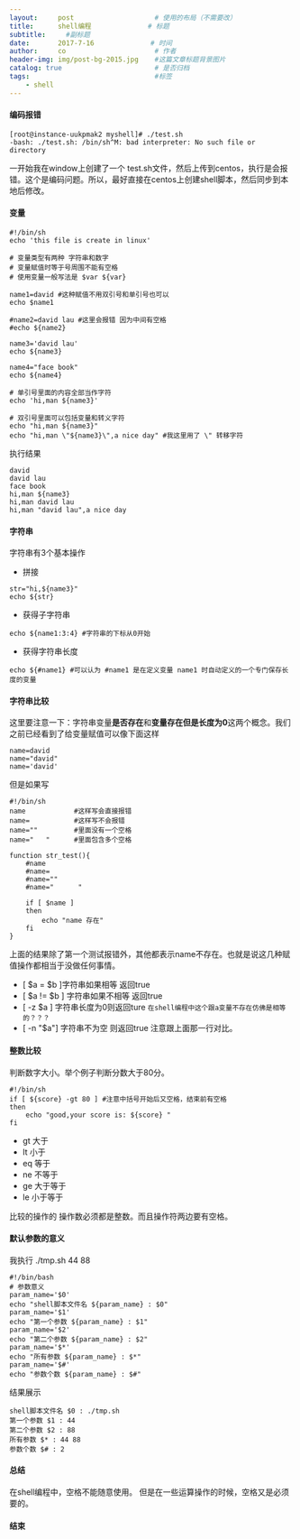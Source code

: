 ```yaml
---
layout:     post                    # 使用的布局（不需要改）
title:      shell编程              # 标题 
subtitle:     #副标题
date:       2017-7-16              # 时间
author:     co                      # 作者
header-img: img/post-bg-2015.jpg    #这篇文章标题背景图片
catalog: true                       # 是否归档
tags:                               #标签
    - shell
---
```


#### 编码报错
```
[root@instance-uukpmak2 myshell]# ./test.sh
-bash: ./test.sh: /bin/sh^M: bad interpreter: No such file or directory

```
一开始我在window上创建了一个 test.sh文件，然后上传到centos，执行是会报错。这个是编码问题。所以，最好直接在centos上创建shell脚本，然后同步到本地后修改。
#### 变量

```
#!/bin/sh
echo 'this file is create in linux'

# 变量类型有两种 字符串和数字
# 变量赋值时等于号周围不能有空格
# 使用变量一般写法是 $var ${var} 

name1=david #这种赋值不用双引号和单引号也可以
echo $name1 

#name2=david lau #这里会报错 因为中间有空格
#echo ${name2}

name3='david lau'
echo ${name3}

name4="face book"
echo ${name4}

# 单引号里面的内容全部当作字符
echo 'hi,man ${name3}'

# 双引号里面可以包括变量和转义字符 
echo "hi,man ${name3}"
echo "hi,man \"${name3}\",a nice day" #我这里用了 \" 转移字符

```
执行结果
```
david
david lau
face book
hi,man ${name3}
hi,man david lau
hi,man "david lau",a nice day

```
#### 字符串
字符串有3个基本操作
- 拼接

```
str="hi,${name3}"
echo ${str}
```


- 获得子字符串

```
echo ${name1:3:4} #字符串的下标从0开始
```

- 获得字符串长度

```
echo ${#name1} #可以认为 #name1 是在定义变量 name1 时自动定义的一个专门保存长度的变量

```

#### 字符串比较

这里要注意一下：字符串变量**是否存在**和**变量存在但是长度为0**这两个概念。我们之前已经看到了给变量赋值可以像下面这样
```
name=david
name="david"
name='david'
```
但是如果写 
```
#!/bin/sh
name			#这样写会直接报错
name=			#这样写不会报错
name=""			#里面没有一个空格
name="   " 		#里面包含多个空格

function str_test(){
    #name
    #name=
    #name=""
    #name="      "

    if [ $name ] 
    then
        echo "name 存在"
    fi 
}

```
上面的结果除了第一个测试报错外，其他都表示name不存在。也就是说这几种赋值操作都相当于没做任何事情。
- [ $a = $b ]字符串如果相等 返回true
- [ $a != $b ] 字符串如果不相等 返回true
- [ -z $a ] 字符串长度为0则返回ture `在shell编程中这个跟a变量不存在仿佛是相等的？？？`
- [ -n "$a"] 字符串不为空 则返回true 注意跟上面那一行对比。




#### 整数比较
判断数字大小。举个例子判断分数大于80分。

```
#!/bin/sh
if [ ${score} -gt 80 ] #注意中括号开始后又空格，结束前有空格
then
    echo "good,your score is: ${score} "
fi

```

- gt 大于
- lt 小于
- eq 等于
- ne 不等于
- ge 大于等于
- le 小于等于


比较的操作的 操作数必须都是整数。而且操作符两边要有空格。

#### 默认参数的意义
我执行 ./tmp.sh 44 88
```
#!/bin/bash
# 参数意义
param_name='$0'
echo "shell脚本文件名 ${param_name} : $0"
param_name='$1'
echo "第一个参数 ${param_name} : $1"
param_name='$2'
echo "第二个参数 ${param_name} : $2"
param_name='$*'
echo "所有参数 ${param_name} : $*"
param_name='$#'
echo "参数个数 ${param_name} : $#"

```
结果展示
```
shell脚本文件名 $0 : ./tmp.sh
第一个参数 $1 : 44
第二个参数 $2 : 88
所有参数 $* : 44 88
参数个数 $# : 2

```

#### 总结
在shell编程中，空格不能随意使用。 但是在一些运算操作的时候，空格又是必须要的。
#### 结束



